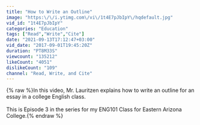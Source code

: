 ```yaml
---
title: "How to Write an Outline"
image: "https:\/\/i.ytimg.com\/vi\/1t4E7pJbIpY\/hqdefault.jpg"
vid_id: "1t4E7pJbIpY"
categories: "Education"
tags: ["Read","Write","Cite"]
date: "2021-09-13T17:12:47+03:00"
vid_date: "2017-09-01T19:45:20Z"
duration: "PT8M33S"
viewcount: "135212"
likeCount: "4051"
dislikeCount: "109"
channel: "Read, Write, and Cite"
---
```

{% raw %}In this video, Mr. Lauritzen explains how to write an outline for an essay in a college English class.<br /><br />This is Episode 3 in the series for my ENG101 Class for Eastern Arizona College.{% endraw %}
